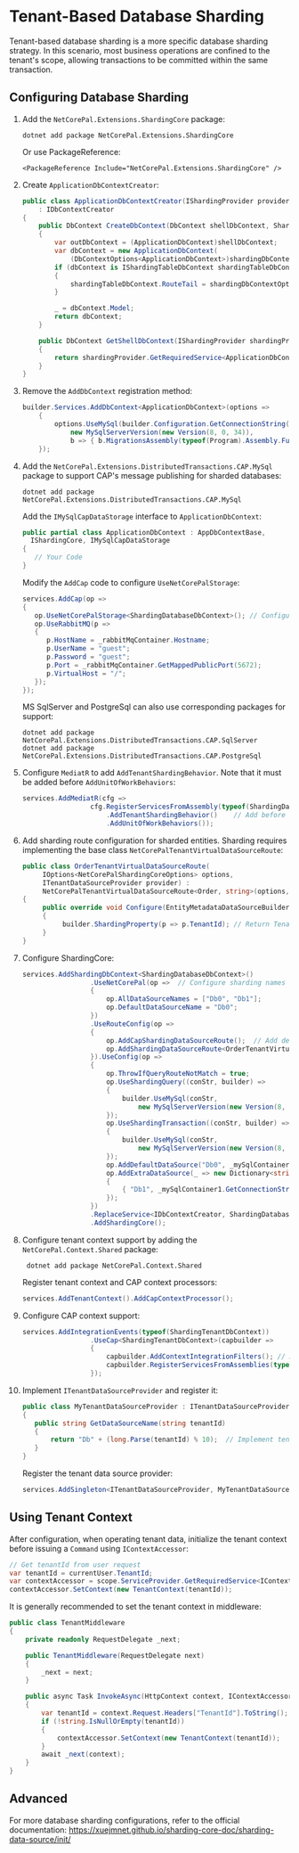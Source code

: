 # Tenant-Based Database Sharding

Tenant-based database sharding is a more specific database sharding strategy. In this scenario, most business operations are confined to the tenant's scope, allowing transactions to be committed within the same transaction.

## Configuring Database Sharding

1. Add the `NetCorePal.Extensions.ShardingCore` package:

      ```shell
      dotnet add package NetCorePal.Extensions.ShardingCore
      ```
      Or use PackageReference:
      ```
      <PackageReference Include="NetCorePal.Extensions.ShardingCore" />
      ```

2. Create `ApplicationDbContextCreator`:

    ```csharp
    public class ApplicationDbContextCreator(IShardingProvider provider)
        : IDbContextCreator
    {
        public DbContext CreateDbContext(DbContext shellDbContext, ShardingDbContextOptions shardingDbContextOptions)
        {
            var outDbContext = (ApplicationDbContext)shellDbContext;
            var dbContext = new ApplicationDbContext(
                (DbContextOptions<ApplicationDbContext>)shardingDbContextOptions.DbContextOptions, outDbContext.Mediator);
            if (dbContext is IShardingTableDbContext shardingTableDbContext)
            {
                shardingTableDbContext.RouteTail = shardingDbContextOptions.RouteTail;
            }
    
            _ = dbContext.Model;
            return dbContext;
        }
    
        public DbContext GetShellDbContext(IShardingProvider shardingProvider)
        {
            return shardingProvider.GetRequiredService<ApplicationDbContext>();
        }
    }
    ```

3. Remove the `AddDbContext` registration method:
    ```csharp
    builder.Services.AddDbContext<ApplicationDbContext>(options =>
        {
            options.UseMySql(builder.Configuration.GetConnectionString("Mysql"),
                new MySqlServerVersion(new Version(8, 0, 34)),
                b => { b.MigrationsAssembly(typeof(Program).Assembly.FullName); });
        });
    ```

4. Add the `NetCorePal.Extensions.DistributedTransactions.CAP.MySql` package to support CAP's message publishing for sharded databases:
    ```shell
    dotnet add package NetCorePal.Extensions.DistributedTransactions.CAP.MySql
    ```
    Add the `IMySqlCapDataStorage` interface to `ApplicationDbContext`:
    ```csharp
    public partial class ApplicationDbContext : AppDbContextBase, 
      IShardingCore, IMySqlCapDataStorage
    {
       // Your Code
    }
    ```

    Modify the `AddCap` code to configure `UseNetCorePalStorage`:
    ```csharp
    services.AddCap(op =>
    {
       op.UseNetCorePalStorage<ShardingDatabaseDbContext>(); // Configure UseNetCorePalStorage to support sharding
       op.UseRabbitMQ(p =>
       {
          p.HostName = _rabbitMqContainer.Hostname;
          p.UserName = "guest";
          p.Password = "guest";
          p.Port = _rabbitMqContainer.GetMappedPublicPort(5672);
          p.VirtualHost = "/";
       });
    });
    ```

    MS SqlServer and PostgreSql can also use corresponding packages for support:
    ```shell
    dotnet add package NetCorePal.Extensions.DistributedTransactions.CAP.SqlServer
    dotnet add package NetCorePal.Extensions.DistributedTransactions.CAP.PostgreSql
    ```

5. Configure `MediatR` to add `AddTenantShardingBehavior`. Note that it must be added before `AddUnitOfWorkBehaviors`:

    ```csharp
    services.AddMediatR(cfg =>
                     cfg.RegisterServicesFromAssembly(typeof(ShardingDatabaseDbContextTests).Assembly)
                         .AddTenantShardingBehavior()    // Add before `AddUnitOfWorkBehaviors`
                         .AddUnitOfWorkBehaviors());
    ```

6. Add sharding route configuration for sharded entities. Sharding requires implementing the base class `NetCorePalTenantVirtualDataSourceRoute`:

    ```csharp
    public class OrderTenantVirtualDataSourceRoute(
         IOptions<NetCorePalShardingCoreOptions> options,
         ITenantDataSourceProvider provider) : 
         NetCorePalTenantVirtualDataSourceRoute<Order, string>(options, provider)
    {
         public override void Configure(EntityMetadataDataSourceBuilder<Order> builder)
         {
              builder.ShardingProperty(p => p.TenantId); // Return TenantId
         }
    }
    ```

7. Configure ShardingCore:

    ```csharp
    services.AddShardingDbContext<ShardingDatabaseDbContext>()
                     .UseNetCorePal(op =>  // Configure sharding names consistent with UseConfig
                     {
                         op.AllDataSourceNames = ["Db0", "Db1"];
                         op.DefaultDataSourceName = "Db0";
                     })
                     .UseRouteConfig(op =>
                     {
                         op.AddCapShardingDataSourceRoute();  // Add default PublishedMessage sharding route
                         op.AddShardingDataSourceRoute<OrderTenantVirtualDataSourceRoute>();  // Add entity sharding route
                     }).UseConfig(op =>
                     {
                         op.ThrowIfQueryRouteNotMatch = true;
                         op.UseShardingQuery((conStr, builder) =>
                         {
                             builder.UseMySql(conStr,
                                 new MySqlServerVersion(new Version(8, 0, 34)));
                         });
                         op.UseShardingTransaction((conStr, builder) =>
                         {
                             builder.UseMySql(conStr,
                                 new MySqlServerVersion(new Version(8, 0, 34)));
                         });
                         op.AddDefaultDataSource("Db0", _mySqlContainer0.GetConnectionString());
                         op.AddExtraDataSource(_ => new Dictionary<string, string>
                         {
                             { "Db1", _mySqlContainer1.GetConnectionString() }
                         });
                     })
                     .ReplaceService<IDbContextCreator, ShardingDatabaseDbContextCreator>()
                     .AddShardingCore();
    ```

8. Configure tenant context support by adding the `NetCorePal.Context.Shared` package:
   
    ```shell
     dotnet add package NetCorePal.Context.Shared
    ```   
    Register tenant context and CAP context processors:
    ```csharp
    services.AddTenantContext().AddCapContextProcessor();
    ```

9. Configure CAP context support:

    ```csharp
    services.AddIntegrationEvents(typeof(ShardingTenantDbContext))
                     .UseCap<ShardingTenantDbContext>(capbuilder =>
                     {
                         capbuilder.AddContextIntegrationFilters(); // Add tenant context filters
                         capbuilder.RegisterServicesFromAssemblies(typeof(ShardingTenantDbContext));
                     });
    ```

10. Implement `ITenantDataSourceProvider` and register it:

      ```csharp
      public class MyTenantDataSourceProvider : ITenantDataSourceProvider
      {
         public string GetDataSourceName(string tenantId)
         {
             return "Db" + (long.Parse(tenantId) % 10);  // Implement tenantId to data source name mapping logic
         }
      }
      ```
   
      Register the tenant data source provider:
      ```csharp
      services.AddSingleton<ITenantDataSourceProvider, MyTenantDataSourceProvider>();
      ```

## Using Tenant Context

After configuration, when operating tenant data, initialize the tenant context before issuing a `Command` using `IContextAccessor`:

```csharp
// Get tenantId from user request
var tenantId = currentUser.TenantId;
var contextAccessor = scope.ServiceProvider.GetRequiredService<IContextAccessor>();
contextAccessor.SetContext(new TenantContext(tenantId));
```

It is generally recommended to set the tenant context in middleware:

```csharp
public class TenantMiddleware
{
    private readonly RequestDelegate _next;

    public TenantMiddleware(RequestDelegate next)
    {
        _next = next;
    }

    public async Task InvokeAsync(HttpContext context, IContextAccessor contextAccessor)
    {
        var tenantId = context.Request.Headers["TenantId"].ToString();
        if (!string.IsNullOrEmpty(tenantId))
        {
            contextAccessor.SetContext(new TenantContext(tenantId));
        }
        await _next(context);
    }
}
```

## Advanced

For more database sharding configurations, refer to the official documentation: https://xuejmnet.github.io/sharding-core-doc/sharding-data-source/init/